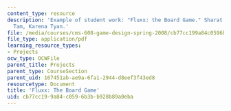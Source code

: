 ```yaml
---
content_type: resource
description: 'Example of student work: "Fluxx: the Board Game." Sharat Bhat, Charles
  Tam, Karena Tyan.'
file: /media/courses/cms-608-game-design-spring-2008/cb77cc199a84c0596b3bb928b89a0eba_btt3.pdf
file_type: application/pdf
learning_resource_types:
- Projects
ocw_type: OCWFile
parent_title: Projects
parent_type: CourseSection
parent_uid: 167451ab-ae9a-6fa1-2944-d8eef3f43ed8
resourcetype: Document
title: 'Fluxx: The Board Game'
uid: cb77cc19-9a84-c059-6b3b-b928b89a0eba
---
```

